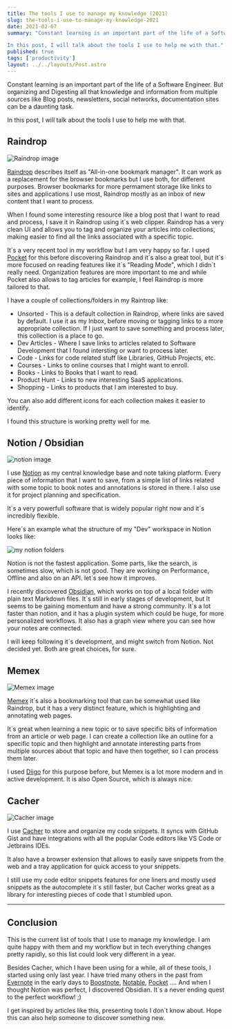 ```yaml
---
title: The tools I use to manage my knowledge (2021)
slug: the-tools-i-use-to-manage-my-knowledge-2021
date: 2021-02-07
summary: "Constant learning is an important part of the life of a Software Engineer. But organizing and Digesting all that knowledge and information from multiple sources like Blog posts, newsletters, social networks, documentation sites can be a daunting task.

In this post, I will talk about the tools I use to help me with that."
published: true
tags: ['productivity']
layout: ../../layouts/Post.astro
---
```


Constant learning is an important part of the life of a Software Engineer. But organizing and Digesting all that knowledge and information from multiple sources like Blog posts, newsletters, social networks, documentation sites can be a daunting task.

In this post, I will talk about the tools I use to help me with that.

## Raindrop

![Raindrop image](https://i.imgur.com/buHyktz.png)

[Raindrop](https://raindrop.io/) describes itself as "All-in-one bookmark manager". It can work as a replacement for the browser bookmarks but I use both, for different purposes. Browser bookmarks for more permament storage like links to sites and applications I use most, Raindrop mostly as an inbox of new content that I want to process.

When I found some interesting resource like a blog post that I want to read and process, I save it in Raindrop using it´s web clipper. Raindrop has a very clean UI and allows you to tag and organize your articles into collections, making easier to find all the links associated with a specific topic.

It´s a very recent tool in my workflow but I am very happy so far. I used [Pocket](getpocket.com/) for this before discovering Raindrop and it´s also a great tool, but it´s more focused on reading features like it´s "Reading Mode", which I didn´t really need. Organization features are more important to me and while Pocket also allows to tag articles for example, I feel Raindrop is more tailored to that.

I have a couple of collections/folders in my Raintrop like:

* Unsorted - This is a default collection in Raindrop, where links are saved by default. I use it as my Inbox, before moving or tagging links to a more appropriate collection. If I just want to save something and process later, this collection is a place to go.
* Dev Articles - Where I save links to articles related to Software Development that I found intersting or want to process later.
* Code - Links for code related stuff like Libraries, GitHub Projects, etc.
* Courses - Links to online courses that I might want to enroll.
* Books - Links to Books that I want to read.
* Product Hunt - Links to new interesting SaaS applications.
* Shopping - Links to products that I am interested to buy.

You can also add different icons for each collection makes it easier to identify.

I found this structure is working pretty well for me.

## Notion / Obsidian

![notion image](https://i.imgur.com/NDacGFY.png)

I use [Notion](https://www.notion.so/) as my central knowledge base and note taking platform. Every piece of information that I want to save, from a simple list of links related with some topic to book notes and annotations is stored in there. I also use it for project planning and specification.

It´s a very powerfull software that is widely popular right now and it´s incredibly flexible.

Here´s an example what the structure of my "Dev" workspace in Notion looks like:

![my notion folders](https://i.imgur.com/jY74FLg.png)

Notion is not the fastest application. Some parts, like the search, is sometimes slow, which is not good. They are working on Performance, Offline and also on an API. let´s see how it improves.

I recently discovered [Obsidian](https://obsidian.md/), which works on top of a local folder with plain text Markdown files. It´s still in early stages of development, but It seems to be gaining momentum and have a strong community. It´s a lot faster than notion, and it has a plugin system which could be huge, for more personalized workflows. It also has a graph view where you can see how your notes are connected.

I will keep following it´s development, and might switch from Notion. Not decided yet. Both are great choices, for sure.

## Memex

![Memex image](https://i.imgur.com/N6L1sbP.png)

[Memex](https://getmemex.com/) it´s also a bookmarking tool that can be somewhat used like Raindrop, but it has a very distinct feature, which is highlighting and annotating web pages.

It´s great when learning a new topic or to save specific bits of information from an article or web page. I can create a collection like an outline for a specific topic and then highlight and annotate interesting parts from multiple sources about that topic and have then together, so I can process them later.

I used [Diigo](https://www.diigo.com/) for this purpose before, but Memex is a lot more modern and in active development. It is also Open Source, which is always nice.

## Cacher

![Cacher image](https://i.imgur.com/qK8JGxu.jpg)

I use [Cacher](https://www.cacher.io/) to store and organize my code snippets. It syncs with GitHub Gist and have integrations with all the popular Code editors like VS Code or Jetbrains IDEs.

It also have a browser extension that allows to easily save snippets from the web and a tray application for quick access to your snippets.

I still use my code editor snippets features for one liners and mostly used snippets as the autocomplete it´s still faster, but Cacher works great as a library for interesting pieces of code that I stumbled upon.

---

## Conclusion

This is the current list of tools that I use to manage my knowledge. I am quite happy with them and my workflow but in tech everything changes pretty rapidly, so this list could look very different in a year.

Besides Cacher, which I have been using for a while, all of these tools, I started using only last year. I have tried many others in the past from [Evernote](https://evernote.com) in the early days to [Boostnote](https://boostnote.io/), [Notable](https://notable.app/), [Pocket](getpocket.com/) .... And when I thought Notion was perfect, I discovered Obsidian. It´s a never ending quest to the perfect workflow! ;)

I get inspired by articles like this, presenting tools I don´t know about. Hope this can also help someone to discover something new.
